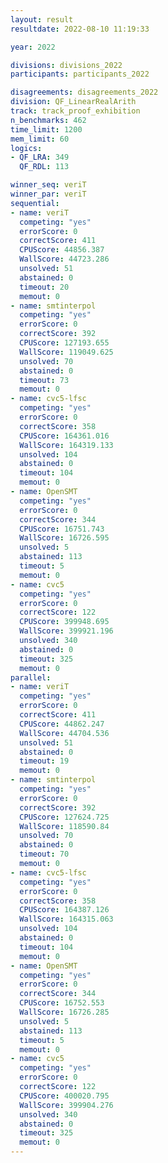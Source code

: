 ```yaml
---
layout: result
resultdate: 2022-08-10 11:19:33

year: 2022

divisions: divisions_2022
participants: participants_2022

disagreements: disagreements_2022
division: QF_LinearRealArith
track: track_proof_exhibition
n_benchmarks: 462
time_limit: 1200
mem_limit: 60
logics:
- QF_LRA: 349
  QF_RDL: 113

winner_seq: veriT
winner_par: veriT
sequential:
- name: veriT
  competing: "yes"
  errorScore: 0
  correctScore: 411
  CPUScore: 44856.387
  WallScore: 44723.286
  unsolved: 51
  abstained: 0
  timeout: 20
  memout: 0
- name: smtinterpol
  competing: "yes"
  errorScore: 0
  correctScore: 392
  CPUScore: 127193.655
  WallScore: 119049.625
  unsolved: 70
  abstained: 0
  timeout: 73
  memout: 0
- name: cvc5-lfsc
  competing: "yes"
  errorScore: 0
  correctScore: 358
  CPUScore: 164361.016
  WallScore: 164319.133
  unsolved: 104
  abstained: 0
  timeout: 104
  memout: 0
- name: OpenSMT
  competing: "yes"
  errorScore: 0
  correctScore: 344
  CPUScore: 16751.743
  WallScore: 16726.595
  unsolved: 5
  abstained: 113
  timeout: 5
  memout: 0
- name: cvc5
  competing: "yes"
  errorScore: 0
  correctScore: 122
  CPUScore: 399948.695
  WallScore: 399921.196
  unsolved: 340
  abstained: 0
  timeout: 325
  memout: 0
parallel:
- name: veriT
  competing: "yes"
  errorScore: 0
  correctScore: 411
  CPUScore: 44862.247
  WallScore: 44704.536
  unsolved: 51
  abstained: 0
  timeout: 19
  memout: 0
- name: smtinterpol
  competing: "yes"
  errorScore: 0
  correctScore: 392
  CPUScore: 127624.725
  WallScore: 118590.84
  unsolved: 70
  abstained: 0
  timeout: 70
  memout: 0
- name: cvc5-lfsc
  competing: "yes"
  errorScore: 0
  correctScore: 358
  CPUScore: 164387.126
  WallScore: 164315.063
  unsolved: 104
  abstained: 0
  timeout: 104
  memout: 0
- name: OpenSMT
  competing: "yes"
  errorScore: 0
  correctScore: 344
  CPUScore: 16752.553
  WallScore: 16726.285
  unsolved: 5
  abstained: 113
  timeout: 5
  memout: 0
- name: cvc5
  competing: "yes"
  errorScore: 0
  correctScore: 122
  CPUScore: 400020.795
  WallScore: 399904.276
  unsolved: 340
  abstained: 0
  timeout: 325
  memout: 0
---
```

